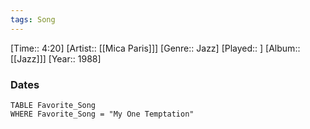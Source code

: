 ```yaml
---
tags: Song  
---
```

[Time:: 4:20]
[Artist:: [[Mica Paris]]]
[Genre:: Jazz]
[Played:: ]
[Album:: [[Jazz]]]
[Year:: 1988]
### Dates
````dataview
TABLE Favorite_Song
WHERE Favorite_Song = "My One Temptation"
````